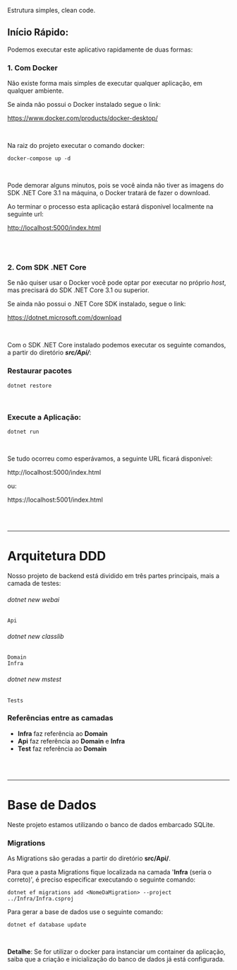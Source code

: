 Estrutura simples, clean code.


## Início Rápido:

Podemos executar este aplicativo rapidamente de duas formas:

### 1. Com Docker

Não existe forma mais simples de executar qualquer aplicação, em qualquer ambiente.

Se ainda não possui o Docker instalado segue o link:

<https://www.docker.com/products/docker-desktop/>

<br>

Na raiz do projeto executar o comando docker:
```
docker-compose up -d
```

<br>

Pode demorar alguns minutos, pois se você ainda não tiver as imagens do SDK .NET Core 3.1 na máquina, o Docker tratará de fazer o download.

Ao terminar o processo esta aplicação estará disponivel localmente na seguinte url:

<http://localhost:5000/index.html>




<br>
<br>

### 2. Com SDK .NET Core

Se não quiser usar o Docker vocẽ pode optar por executar no próprio _host_, mas precisará do SDK .NET Core 3.1 ou superior.

Se ainda não possui o .NET Core SDK instalado, segue o link:   

<https://dotnet.microsoft.com/download>


<br>

Com o SDK .NET Core instalado podemos executar os seguinte comandos, a partir do diretório **_src/Api/_**:

### Restaurar pacotes
```
dotnet restore
```
<br>

### Execute a Aplicação:
```
dotnet run
```

<br>

Se tudo ocorreu como esperávamos, a seguinte URL ficará disponível:   

http://localhost:5000/index.html

ou:

https://localhost:5001/index.html




<br>
<br>

---


# Arquitetura DDD

Nosso projeto de backend está dividido em três partes principais, mais a camada de testes:

###### dotnet new webai
```
Api
```

###### dotnet new classlib
```
Domain
Infra
```

###### dotnet new mstest
```
Tests
```


### Referências entre as camadas

- **Infra** faz referência ao **Domain**  
- **Api** faz referência ao **Domain** e **Infra**  
- **Test** faz referência ao **Domain**  




<br>
<br>

--- 

# Base de Dados

Neste projeto estamos utilizando o banco de dados embarcado SQLite.


### Migrations 

As Migrations são geradas a partir do diretório **src/Api/**.  

Para que a pasta Migrations fique localizada na camada '**Infra** (seria o correto)', é preciso especificar executando o seguinte comando:
```
dotnet ef migrations add <NomeDaMigration> --project ../Infra/Infra.csproj
```

Para gerar a base de dados use o seguinte comando:
```
dotnet ef database update
```

<br>

**Detalhe**: Se for utilizar o docker para instanciar um container da aplicação, saiba que a criação e inicialização do banco de dados já está configurada.







